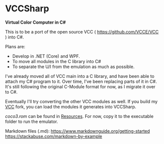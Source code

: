 # VCCSharp
__Virtual Color Computer in C#__

This is to be a port of the open source VCC ( https://github.com/VCCE/VCC ) into C#.

Plans are:
* Develop in .NET (Core) and WPF.
* To move all modules in the C library into C#
* To separate the U/I from the emulation as much as possible.

I've already moved all of VCC main into a C library, and have been able to attach my C# program to it.  Over time, I've been replacing parts of it in C#.  It's still following the original C-Module format for now, as I migrate it over to C#.

Eventually I'll try converting the other VCC modules as well.  If you build my [VCC](https://github.com/eric-914/VCC) fork, you can load the modules it generates into VCCSharp.

_coco3.rom_ can be found in [Resources](https://github.com/eric-914/VCCSharp/tree/main/resources/resources).  For now, copy it to the executable folder to run the emulator.

Markdown files (.md): 
https://www.markdownguide.org/getting-started
https://stackabuse.com/markdown-by-example